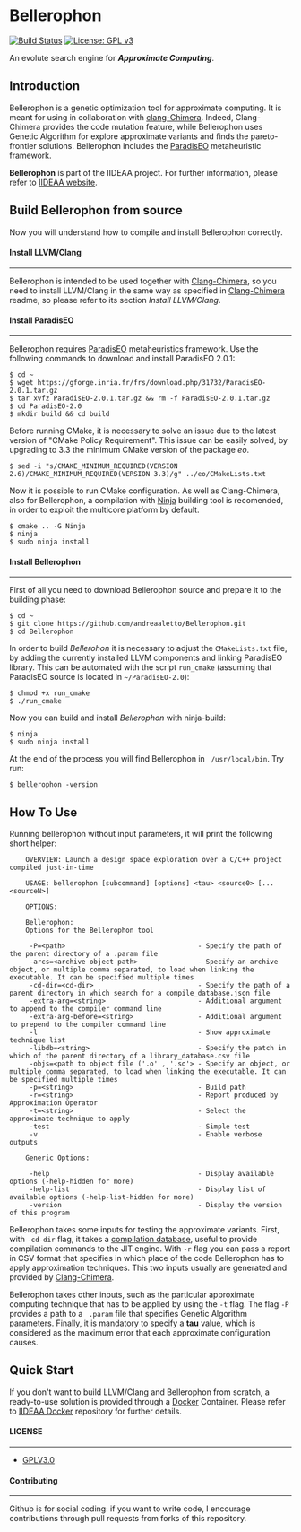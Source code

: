 # Bellerophon 
[![Build Status](https://travis-ci.org/andreaaletto/Bellerophon.svg?branch=master)](https://travis-ci.org/andreaaletto/Bellerophon) [![License: GPL v3](https://img.shields.io/badge/License-GPLv3-blue.svg)](https://www.gnu.org/licenses/gpl-3.0) 


An evolute search engine for ***Approximate Computing***.


## Introduction

Bellerophon is a genetic optimization tool for approximate computing.
It is meant for using in collaboration with [clang-Chimera](https://github.com/ntonjeta/clang-chimera). Indeed, Clang-Chimera provides the code mutation feature, while Bellerophon uses Genetic Algorithm for explore approximate variants and finds the pareto-frontier solutions. Bellerophon includes the [ParadisEO](http://paradiseo.gforge.inria.fr/) metaheuristic framework.

**Bellerophon** is part of the IIDEAA project. For further information, please refer to [IIDEAA website](http://wpage.unina.it/mario.barbareschi/old/iideaa/handson/).


## Build Bellerophon from source
Now you will understand how to compile and install Bellerophon correctly.

#### Install LLVM/Clang
------------
Bellerophon is intended to be used together with [Clang-Chimera](https://github.com/andreaaletto/clang-chimera), so you need to install LLVM/Clang in the same way as specified in [Clang-Chimera](https://github.com/andreaaletto/clang-chimera) readme, so please refer to its section _Install LLVM/Clang_.

#### Install ParadisEO
-------------

Bellerophon requires [ParadisEO](http://paradiseo.gforge.inria.fr/) metaheuristics framework. Use the following commands to download and install ParadisEO 2.0.1:

```
$ cd ~
$ wget https://gforge.inria.fr/frs/download.php/31732/ParadisEO-2.0.1.tar.gz
$ tar xvfz ParadisEO-2.0.1.tar.gz && rm -f ParadisEO-2.0.1.tar.gz
$ cd ParadisEO-2.0
$ mkdir build && cd build
```
Before running CMake, it is necessary to solve an issue due to the latest version of "CMake Policy Requirement". This issue can be easily solved, by upgrading to 3.3 the minimum CMake version of the package _eo_. 
```
$ sed -i "s/CMAKE_MINIMUM_REQUIRED(VERSION 2.6)/CMAKE_MINIMUM_REQUIRED(VERSION 3.3)/g" ../eo/CMakeLists.txt
```

Now it is possible to run CMake configuration. As well as Clang-Chimera, also for Bellerophon, a compilation with [Ninja](https://ninja-build.org/) building tool is recomended, in order to exploit the multicore platform by default.
```
$ cmake .. -G Ninja
$ ninja
$ sudo ninja install
```

#### Install Bellerophon
-------------
First of all you need to download Bellerophon source and prepare it to the building phase:
```
$ cd ~
$ git clone https://github.com/andreaaletto/Bellerophon.git
$ cd Bellerophon
```
In order to build _Bellerohon_ it is necessary to adjust the ```CMakeLists.txt``` file, by adding the currently installed LLVM components and linking ParadisEO library. This can be automated with the script ```run_cmake``` (assuming that ParadisEO source is located in ```~/ParadisEO-2.0```):
```
$ chmod +x run_cmake
$ ./run_cmake
```
Now you can build and install _Bellerophon_ with ninja-build:
```
$ ninja
$ sudo ninja install
```
At the end of the process you will find Bellerophon in ``` /usr/local/bin```. Try run:
``` 
$ bellerophon -version
``` 

## How To Use
Running bellerophon without input parameters, it will print the following short helper:
``` 
    OVERVIEW: Launch a design space exploration over a C/C++ project compiled just-in-time

    USAGE: bellerophon [subcommand] [options] <tau> <source0> [... <sourceN>]

    OPTIONS:

    Bellerophon:
    Options for the Bellerophon tool

     -P=<path>                                 - Specify the path of the parent directory of a .param file
     -arcs=<archive object-path>               - Specify an archive object, or multiple comma separated, to load when linking the executable. It can be specified multiple times
     -cd-dir=<cd-dir>                          - Specify the path of a parent directory in which search for a compile_database.json file
     -extra-arg=<string>                       - Additional argument to append to the compiler command line
     -extra-arg-before=<string>                - Additional argument to prepend to the compiler command line
     -l                                        - Show approximate technique list
     -libdb=<string>                           - Specify the patch in which of the parent directory of a library_database.csv file
     -objs=<path to object file ('.o' , '.so'> - Specify an object, or multiple comma separated, to load when linking the executable. It can be specified multiple times
     -p=<string>                               - Build path
     -r=<string>                               - Report produced by Approximation Operator
     -t=<string>                               - Select the approximate technique to apply
     -test                                     - Simple test
     -v                                        - Enable verbose outputs
    
    Generic Options:

     -help                                     - Display available options (-help-hidden for more)
     -help-list                                - Display list of available options (-help-list-hidden for more)
     -version                                  - Display the version of this program
``` 

Bellerophon takes some inputs for testing the approximate variants.
First, with ```-cd-dir``` flag, it takes a [compilation database](http://clang.llvm.org/docs/JSONCompilationDatabase.html), useful to provide compilation commands to the JIT engine.
With ```-r```  flag you can pass a report in CSV format that specifies in which place of the code Bellerophon has to apply approximation techniques. 
This two inputs usually are generated and provided by [Clang-Chimera](https://github.com/andreaaletto/clang-chimera).

Bellerophon takes other inputs, such as the particular approximate computing technique that has to be applied by using the ```-t``` flag. 
The flag ```-P``` provides a path to a ``` .param```  file that specifies Genetic Algorithm parameters.
Finally, it is mandatory to specify a __tau__ value, which is considered as the maximum error that each approximate configuration causes.

## Quick Start
If you don't want to build LLVM/Clang and Bellerophon from scratch, a ready-to-use solution is provided through a [Docker](https://www.docker.com/) Container. Please refer to [IIDEAA Docker](https://github.com/andreaaletto/iideaa-docker) repository for further details.

#### LICENSE
--------

* [GPLV3.0](https://www.gnu.org/licenses/licenses.html)

#### Contributing
----------

Github is for social coding: if you want to write code, I encourage contributions through pull requests from forks of this repository. 
